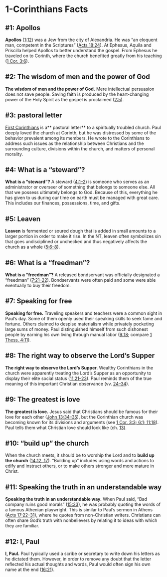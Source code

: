 # 1-Corinthians Facts

## #1: Apollos
**Apollos** ([1:12](https://www.esv.org/1+Corinthians+1%3A12/)) was a Jew from the city of Alexandria. He was “an eloquent man, competent in the Scriptures” ([Acts 18:24](https://www.esv.org/Acts+18%3A24/)). At Ephesus, Aquila and Priscilla helped Apollos to better understand the gospel. From Ephesus he traveled on to Corinth, where the church benefited greatly from his teaching ([1 Cor. 3:6](https://www.esv.org/1+Corinthians+3%3A6/)).


## #2: The wisdom of men and the power of God
**The wisdom of men and the power of God.** Mere intellectual persuasion does not save people. Saving faith is produced by the heart-changing power of the Holy Spirit as the gospel is proclaimed ([2:5](https://www.esv.org/1+Corinthians+2%3A5/)).


## #3:  pastoral letter
[First Corinthians](https://www.esv.org/1+Corinthians+1%3A1%E2%80%9316%3A24/) is a** pastoral letter** to a spiritually troubled church. Paul deeply loved the church at Corinth, but he was distressed by some of the behavior prevalent among its members. He wrote to the Corinthians to address such issues as the relationship between Christians and the surrounding culture, divisions within the church, and matters of personal morality.


## #4: What is a “steward”?
**What is a “steward”?** A steward ([4:1–2](https://www.esv.org/1+Corinthians+4%3A1%E2%80%932/)) is someone who serves as an administrator or overseer of something that belongs to someone else. All that we possess ultimately belongs to God. Because of this, everything he has given to us during our time on earth must be managed with great care. This includes our finances, possessions, time, and gifts.


## #5: Leaven
**Leaven** is fermented or soured dough that is added in small amounts to a larger portion in order to make it rise. In the NT, leaven often symbolizes sin that goes undisciplined or unchecked and thus negatively affects the church as a whole ([5:6–8](https://www.esv.org/1+Corinthians+5%3A6%E2%80%938/)).


## #6: What is a “freedman”?
**What is a “freedman”?** A released bondservant was officially designated a “freedman” ([7:21–22](https://www.esv.org/1+Corinthians+7%3A21%E2%80%9322/)). Bondservants were often paid and some were able eventually to buy their freedom.


## #7: Speaking for free
**Speaking for free.** Traveling speakers and teachers were a common sight in Paul’s day. Some of them openly used their speaking skills to seek fame and fortune. Others claimed to despise materialism while privately pocketing large sums of money. Paul distinguished himself from such dishonest people by earning his own living through manual labor ([9:18](https://www.esv.org/1+Corinthians+9%3A18/); compare [1 Thess. 4:11](https://www.esv.org/1+Thessalonians+4%3A11/)).


## #8: The right way to observe the Lord’s Supper
**The right way to observe the Lord’s Supper.** Wealthy Corinthians in the church were apparently treating the Lord’s Supper as an opportunity to display their elite social status ([11:21–23](https://www.esv.org/1+Corinthians+11%3A21%E2%80%9323/)). Paul reminds them of the true meaning of this important Christian observance (vv. [24–34](https://www.esv.org/1+Corinthians+11%3A24%E2%80%9334/)).


## #9: The greatest is love
**The greatest is love.** Jesus said that Christians should be famous for their love for each other ([John 13:34–35](https://www.esv.org/John+13%3A34%E2%80%9335/)), but the Corinthian church was becoming known for its divisions and arguments (see [1 Cor. 3:3; 6:1; 11:18](https://www.esv.org/1+Corinthians+3%3A3%2C+6%3A1%2C+11%3A18/)). Paul tells them what Christian love should look like (ch. [13](https://www.esv.org/1+Corinthians+13%3A1%E2%80%9313/)).


## #10: “build up” the church
When the church meets, it should be to worship the Lord and to **build up the church** ([14:12, 17](https://www.esv.org/1+Corinthians+14%3A12%2C+14%3A17/)). “Building up” includes using words and actions to edify and instruct others, or to make others stronger and more mature in Christ.


## #11: Speaking the truth in an understandable way
**Speaking the truth in an understandable way.** When Paul said, “Bad company ruins good morals” ([15:33](https://www.esv.org/1+Corinthians+15%3A33/)), he was probably quoting the words of a famous Athenian playwright. This is similar to Paul’s sermon in Athens ([Acts 17:22–31](https://www.esv.org/Acts+17%3A22%E2%80%9331/)), where he quotes from non-Christian writers. Christians can often share God’s truth with nonbelievers by relating it to ideas with which they are familiar.


## #12: I, Paul
**I, Paul.** Paul typically used a scribe or secretary to write down his letters as he dictated them. However, in order to remove any doubt that the letter reflected his actual thoughts and words, Paul would often sign his own name at the end ([16:21](https://www.esv.org/1+Corinthians+16%3A21/)).

